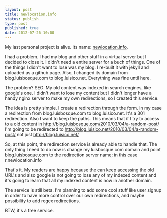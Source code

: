 ```yaml
--- 
layout: post
title: newlocation.info
status: publish
type: post
published: true
date: 2012-07-26 10:00
---
```


My last personal project is alive. Its name: [newlocation.info](http://newlocation.info).

I had a problem. I had my blog and other stuff in a virtual server but I decided to close it. I didn't need a entire server for a buch of things.
One of the things I didn't want to lose was my blog. I re-built it with jekyll and uploaded as a github page. Also, I changed its domain from blog.luisbosque.com to blog.luisico.net. Everything was fine until here.

The problem? SEO. My old content was indexed in search engines, like google's one. I didn't want to lose my content but I didn't longer have a handy nginx server to make my own redirections, so I created this service.

The idea is pretty simple. I create a redirection through the form. In my case a redirection from blog.luisbosque.com to blog.luisico.net. It's a 301 redirection. Also I want to keep the paths. This means that if I try to access to a old content in http://blog.luisbosque.com/2010/03/04/a-random-post/ I'm going to be redirected to http://blog.luisico.net/2010/03/04/a-random-post/ not just http://blog.luisico.net/

So, at this point, the redirection service is already able to handle that. The only thing I need to do now is change my luisbosque.com domain and point blog.luisbosque.com to the redirection server name; in this case r.newlocation.info

That's it.  My readers are happy because the can keep accessing the old URL's and also google is not going to lose any of my indexed content and it's going to learn that all my indexed content is now in another domain.

The service is still beta. I'm planning to add some cool stuff like user signup in order to have more control over our own redirections, and maybe possibility to add regex redirections.

BTW, it's a free service.
